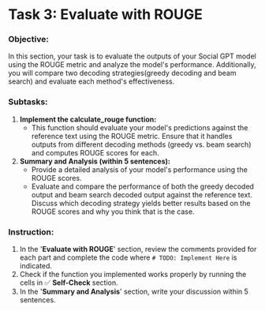 # Task 3: Evaluate with ROUGE

### Objective:
In this section, your task is to evaluate the outputs of your Social GPT model using the ROUGE metric and analyze the model's performance. Additionally, you will compare two decoding strategies(greedy decoding and beam search) and evaluate each method's effectiveness.

### Subtasks:
1. **Implement the calculate_rouge function:**
    - This function should evaluate your model's predictions against the reference text using the ROUGE metric. Ensure that it handles outputs from different decoding methods (greedy vs. beam search) and computes ROUGE scores for each.
2. **Summary and Analysis (within 5 sentences):**
    - Provide a detailed analysis of your model's performance using the ROUGE scores.
    - Evaluate and compare the performance of both the greedy decoded output and beam search decoded output against the reference text. Discuss which decoding strategy yields better results based on the ROUGE scores and why you think that is the case.


### Instruction:
1. In the '**Evaluate with ROUGE**' section, review the comments provided for each part and complete the code where `# TODO: Implement Here` is indicated.
2. Check if the function you implemented works properly by running the cells in ✅ **Self-Check** section.
3. In the '**Summary and Analysis**' section, write your discussion within 5 sentences.

